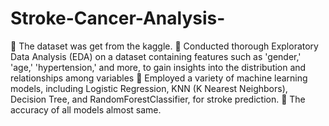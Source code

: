 # Stroke-Cancer-Analysis-
 The dataset was get from the kaggle. 
 Conducted thorough Exploratory Data Analysis (EDA) on a dataset containing features 
such as 'gender,' 'age,' 'hypertension,' and more, to gain insights into the distribution and 
relationships among variables 
 Employed a variety of machine learning models, including Logistic Regression, KNN (K
Nearest Neighbors), Decision Tree, and RandomForestClassifier, for stroke prediction. 
 The accuracy of all models almost same.
